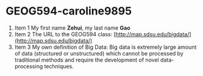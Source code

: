 # GEOG594-caroline9895
1. Item 1 My first name **Zehui**, my last name **Gao**
1. Item 2 The URL to the GEOG594 class: [http://map.sdsu.edu/bigdata/](http://map.sdsu.edu/bigdata/)
1. Item 3 My own definition of Big Data: Big data is extremely large amount of data (structured or unstructured) which cannot be processed by traditional methods and require the development of novel data-processing techniques.
